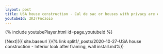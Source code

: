 ```yaml
---
layout: post
title: USA house construction - Cul de sac or houses with privacy are expensive whatsapp status
youtubeId: 3KJrFnczoio
---
```


{% include youtubePlayer.html id=page.youtubeId %}

[Next]({{ site.baseurl }}{% link split1/_posts/2020-10-27-USA house construction - Interior look after framing, wall install.md%})
